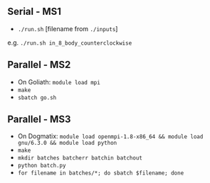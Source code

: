 ## Serial - MS1

- `./run.sh` [filename from `./inputs`]

e.g. `./run.sh in_8_body_counterclockwise`


## Parallel - MS2

- On Goliath: `module load mpi` 
- `make`
- `sbatch go.sh`

## Parallel - MS3

- On Dogmatix: `module load openmpi-1.8-x86_64 && module load gnu/6.3.0 && module load python`
- `make`
- `mkdir batches batcherr batchin batchout`
- `python batch.py`
- `for filename in batches/*; do sbatch $filename; done`


